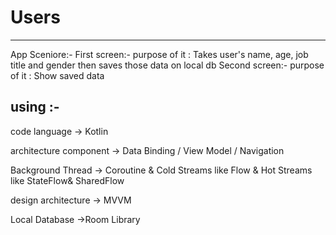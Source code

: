 # Users
-----------------------------------------------------------
App Sceniore:- 
First screen:- purpose of it  : Takes user's name, age, job title and gender then saves those data on local db
Second screen:- purpose of it : Show saved data

using :-
------------
code language -> Kotlin

architecture component -> Data Binding / View Model / Navigation

Background Thread -> Coroutine & Cold Streams like Flow & Hot Streams like StateFlow& SharedFlow

design architecture -> MVVM

Local Database ->Room Library 


